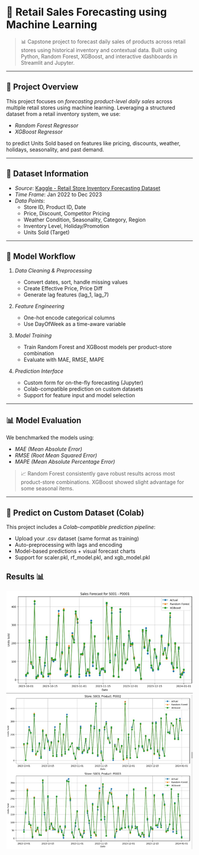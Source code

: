 # 🛒 Retail Sales Forecasting using Machine Learning

> 📊 Capstone project to forecast daily sales of products across retail stores using historical inventory and contextual data. Built using Python, Random Forest, XGBoost, and interactive dashboards in Streamlit and Jupyter.

---

## 🚀 Project Overview

This project focuses on *forecasting product-level daily sales* across multiple retail stores using machine learning. Leveraging a structured dataset from a retail inventory system, we use:
- *Random Forest Regressor*
- *XGBoost Regressor*

to predict Units Sold based on features like pricing, discounts, weather, holidays, seasonality, and past demand.

---

## 📂 Dataset Information

- *Source*: [Kaggle - Retail Store Inventory Forecasting Dataset](https://www.kaggle.com/datasets/anirudhchauhan/retail-store-inventory-forecasting-dataset)
- *Time Frame*: Jan 2022 to Dec 2023
- *Data Points*:
  - Store ID, Product ID, Date
  - Price, Discount, Competitor Pricing
  - Weather Condition, Seasonality, Category, Region
  - Inventory Level, Holiday/Promotion
  - Units Sold (Target)

---

## 🧠 Model Workflow

1. *Data Cleaning & Preprocessing*
   - Convert dates, sort, handle missing values
   - Create Effective Price, Price Diff
   - Generate lag features (lag_1, lag_7)

2. *Feature Engineering*
   - One-hot encode categorical columns
   - Use DayOfWeek as a time-aware variable

3. *Model Training*
   - Train Random Forest and XGBoost models per product-store combination
   - Evaluate with MAE, RMSE, MAPE

4. *Prediction Interface*
   - Custom form for on-the-fly forecasting (Jupyter)
   - Colab-compatible prediction on custom datasets
   - Support for feature input and model selection

---

## 📊 Model Evaluation

We benchmarked the models using:
- *MAE (Mean Absolute Error)*
- *RMSE (Root Mean Squared Error)*
- *MAPE (Mean Absolute Percentage Error)*

> 📈 Random Forest consistently gave robust results across most product-store combinations. XGBoost showed slight advantage for some seasonal items.

---

## 🧪 Predict on Custom Dataset (Colab)

This project includes a *Colab-compatible prediction pipeline*:

- Upload your .csv dataset (same format as training)
- Auto-preprocessing with lags and encoding
- Model-based predictions + visual forecast charts
- Support for scaler.pkl, rf_model.pkl, and xgb_model.pkl

##  Results 📊
![result_1](Result_1.jpeg)
![result_2](Result_2.jpeg)
